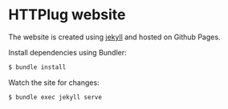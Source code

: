 # HTTPlug website

The website is created using [jekyll](https://jekyllrb.com/) and hosted on Github Pages.


Install dependencies using Bundler:

``` bash
$ bundle install
```

Watch the site for changes:

``` bash
$ bundle exec jekyll serve
```
